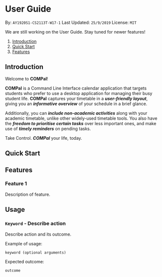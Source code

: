 # User Guide
By: `AY1920S1-CS2113T-W17-1` Last Updated: `25/9/2019` License: `MIT`

We are still working on the User Guide. Stay tuned for newer features!

1. [Introduction](https://github.com/yueyeah/main/blob/master/docs/UserGuide.md##introduction)
2. [Quick Start](https://github.com/yueyeah/main/blob/master/docs/UserGuide.md##quick-start)
3. [Features](https://github.com/yueyeah/main/blob/master/docs/UserGuide.md##features)

## Introduction
Welcome to **COMPal**!

**COMPal** is a Command Line Interface calendar application that targets students who prefer to use a desktop application for managing their busy student life. **COMPal** captures your timetable in a ***user-friendly layout***, giving you an ***informative overview*** of your schedule in a brief glance. 

Additionally, you can ***include non-academic activities*** along with your academic timetable, unlike other widely-used timetable tools. You also have the ***freedom to prioritise certain tasks*** over less important ones, and make use of ***timely reminders*** on pending tasks.

Take Control. ***COMPal*** your life, today. 

## Quick Start

## Features 

### Feature 1 
Description of feature.

## Usage

### `Keyword` - Describe action

Describe action and its outcome.

Example of usage: 

`keyword (optional arguments)`

Expected outcome:

`outcome`
